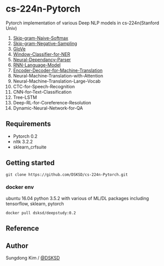 # cs-224n-Pytorch

Pytorch implementation of various Deep NLP models in cs-224n(Stanford Univ)


01. <a href="https://github.com/DSKSD/cs-224n-Pytorch/blob/master/01.Skip-gram-Naive-Softmax.ipynb">Skip-gram-Naive-Softmax</a>
02. <a href="https://github.com/DSKSD/cs-224n-Pytorch/blob/master/02.Skip-gram-Negative-Sampling.ipynb">Skip-gram-Negative-Sampling</a>
03. <a href="https://github.com/DSKSD/cs-224n-Pytorch/blob/master/03.GloVe.ipynb">GloVe</a>
04. <a href="https://github.com/DSKSD/cs-224n-Pytorch/blob/master/04.Window-Classifier-for-NER.ipynb">Window-Classifier-for-NER</a>
05. <a href="https://github.com/DSKSD/cs-224n-Pytorch/blob/master/05.Neural-Dependancy-Parser.ipynb">Neural-Dependancy-Parser</a>
06. <a href="https://github.com/DSKSD/cs-224n-Pytorch/blob/master/06.RNN-Language-Model.ipynb">RNN-Language-Model</a>
07. <a href="https://github.com/DSKSD/cs-224n-Pytorch/blob/master/07.Encoder-Decoder-for-Machine-Translation">Encoder-Decoder-for-Machine-Translation</a>
08. Neural-Machine-Translation-with-Attention
09. Neural-Machine-Translation-Large-Vocab
10. CTC-for-Speech-Recognition
11. CNN-for-Text-Classification
12. Tree-LSTM
13. Deep-RL-for-Coreference-Resolution
14. Dynamic-Neural-Network-for-QA


## Requirements

- Pytorch 0.2
- nltk 3.2.2
- sklearn_crfsuite

## Getting started

`git clone https://github.com/DSKSD/cs-224n-Pytorch.git`

### docker env
ubuntu 16.04 python 3.5.2 with various of ML/DL packages including tensorflow, sklearn, pytorch

`docker pull dsksd/deepstudy:0.2`


## Reference


## Author

Sungdong Kim / <a href="https://github.com/DSKSD">@DSKSD</a>